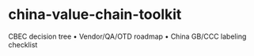 # china-value-chain-toolkit
CBEC decision tree • Vendor/QA/OTD roadmap • China GB/CCC labeling checklist
